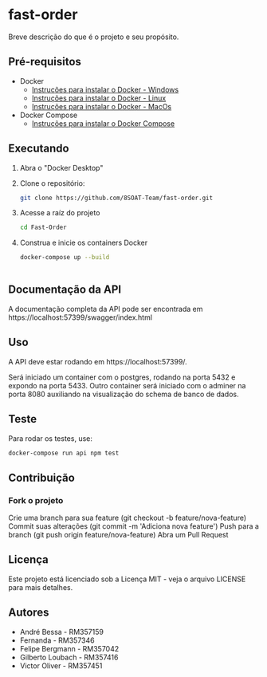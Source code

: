 # fast-order

Breve descrição do que é o projeto e seu propósito.

## Pré-requisitos
- Docker
    - [Instruções para instalar o Docker - Windows](https://docs.docker.com/desktop/install/windows-install/)   
    - [Instruções para instalar o Docker - Linux](https://docs.docker.com/desktop/install/linux-install/)
    - [Instruções para instalar o Docker - MacOs](https://docs.docker.com/desktop/install/mac-install/)
- Docker Compose
    - [Instruções para instalar o Docker Compose](https://docs.docker.com/compose/install/)


## Executando
1. Abra o "Docker Desktop"

2. Clone o repositório:
   ```bash
   git clone https://github.com/8SOAT-Team/fast-order.git

3. Acesse a raíz do projeto
   ```bash
   cd Fast-Order

4. Construa e inicie os containers Docker  
   ```bash
   docker-compose up --build
  
## Documentação da API
A documentação completa da API pode ser encontrada em https://localhost:57399/swagger/index.html

## Uso

A API deve estar rodando em https://localhost:57399/.

Será iniciado um container com o postgres, rodando na porta 5432 e expondo na porta 5433.
Outro container será iniciado com o adminer na porta 8080 auxiliando na visualização do schema de banco de dados.


## Teste
Para rodar os testes, use:
```bash
docker-compose run api npm test
```

## Contribuição
### Fork o projeto
Crie uma branch para sua feature (git checkout -b feature/nova-feature)
Commit suas alterações (git commit -m 'Adiciona nova feature')
Push para a branch (git push origin feature/nova-feature)
Abra um Pull Request

## Licença
Este projeto está licenciado sob a Licença MIT - veja o arquivo LICENSE para mais detalhes.

## Autores

- André Bessa - RM357159
- Fernanda - RM357346
- Felipe Bergmann - RM357042
- Gilberto Loubach - RM357416
- Victor Oliver - RM357451
